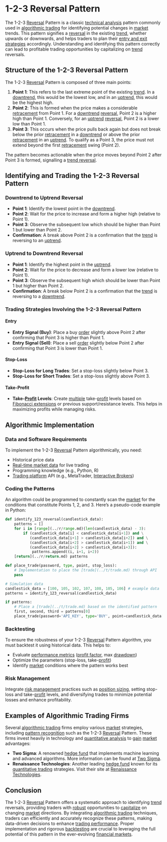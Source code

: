 # 1-2-3 Reversal Pattern

The 1-2-3 [Reversal](../r/reversal.md) Pattern is a classic [technical analysis](../t/technical_analysis.md) pattern commonly used in [algorithmic trading](../a/algorithmic_trading.md) for identifying potential changes in [market](../m/market.md) trends. This pattern signifies a [reversal](../r/reversal.md) in the existing [trend](../t/trend.md), whether upwards or downwards, and helps traders to plan their [entry and exit strategies](../e/entry_and_exit_strategies.md) accordingly. Understanding and identifying this pattern correctly can lead to profitable trading opportunities by capitalizing on [trend](../t/trend.md) reversals.

## Structure of the 1-2-3 Reversal Pattern

The 1-2-3 [Reversal](../r/reversal.md) Pattern is composed of three main points:

1. **Point 1**: This refers to the last extreme point of the existing [trend](../t/trend.md). In a [downtrend](../d/downtrend.md), this would be the lowest low, and in an [uptrend](../u/uptrend.md), this would be the highest high.
2. **Point 2**: This is formed when the price makes a considerable [retracement](../r/retracement.md) from Point 1. For a [downtrend](../d/downtrend.md) [reversal](../r/reversal.md), Point 2 is a higher high than Point 1. Conversely, for an [uptrend](../u/uptrend.md) [reversal](../r/reversal.md), Point 2 is a lower low than Point 1.
3. **Point 3**: This occurs when the price pulls back again but does not break below the prior [retracement](../r/retracement.md) in a [downtrend](../d/downtrend.md) or above the prior [retracement](../r/retracement.md) in an [uptrend](../u/uptrend.md). To qualify as a Point 3, the price must not extend beyond the first [retracement](../r/retracement.md) swing (Point 2).

The pattern becomes actionable when the price moves beyond Point 2 after Point 3 is formed, signalling a [trend reversal](../t/trend_reversal.md).

## Identifying and Trading the 1-2-3 Reversal Pattern

### Downtrend to Uptrend Reversal
- **Point 1**: Identify the lowest point in the [downtrend](../d/downtrend.md).
- **Point 2**: Wait for the price to increase and form a higher high (relative to Point 1).
- **Point 3**: Observe the subsequent low which should be higher than Point 1 but lower than Point 2.
- **Confirmation**: A break above Point 2 is a confirmation that the [trend](../t/trend.md) is reversing to an [uptrend](../u/uptrend.md).

### Uptrend to Downtrend Reversal
- **Point 1**: Identify the highest point in the [uptrend](../u/uptrend.md).
- **Point 2**: Wait for the price to decrease and form a lower low (relative to Point 1).
- **Point 3**: Observe the subsequent high which should be lower than Point 1 but higher than Point 2.
- **Confirmation**: A break below Point 2 is a confirmation that the [trend](../t/trend.md) is reversing to a [downtrend](../d/downtrend.md).

### Trading Strategies Involving the 1-2-3 Reversal Pattern
#### Entry
- **Entry Signal (Buy)**: Place a buy [order](../o/order.md) slightly above Point 2 after confirming that Point 3 is higher than Point 1.
- **Entry Signal (Sell)**: Place a sell [order](../o/order.md) slightly below Point 2 after confirming that Point 3 is lower than Point 1.

#### Stop-Loss
- **Stop-Loss for Long Trades**: Set a stop-loss slightly below Point 3.
- **Stop-Loss for Short Trades**: Set a stop-loss slightly above Point 3.

#### Take-Profit
- **Take-[Profit](../p/profit.md) Levels**: Create [multiple](../m/multiple.md) take-[profit](../p/profit.md) levels based on [Fibonacci extensions](../f/fibonacci_extensions.md) or previous support/resistance levels. This helps in maximizing profits while managing risks.

## Algorithmic Implementation
### Data and Software Requirements
To implement the 1-2-3 [Reversal](../r/reversal.md) Pattern algorithmically, you need:
- Historical price data
- [Real-time market data](../r/real-time_market_data.md) for live trading
- Programming knowledge (e.g., Python, R)
- [Trading platform](../t/trading_platform.md) API (e.g., MetaTrader, [Interactive Brokers](../i/interactive_brokers.md))

### Coding the Patterns
An algorithm could be programmed to constantly scan the [market](../m/market.md) for the conditions that constitute Points 1, 2, and 3. Here’s a pseudo-code example in Python:

```python
def identify_123_reversal(candlestick_data):
    patterns = []
    for i in [range](../r/range.md)(len(candlestick_data) - 3):
        if (candlestick_data[i] < candlestick_data[i+1]) and \
           (candlestick_data[i+1] > candlestick_data[i+2]) and \
           (candlestick_data[i+2] > candlestick_data[i+1]) and \
           (candlestick_data[i+2] > candlestick_data[i+3]):
            patterns.append((i, i+1, i+2))
    [return](../r/return.md) patterns

def place_trade(password, type, point, stop_loss):
    # Implementation to place the [trade](../t/trade.md) through API
    pass

# Simulation data
candlestick_data = [100, 105, 102, 107, 108, 105, 106] # example data
patterns = identify_123_reversal(candlestick_data)

if patterns:
    # Place a [trade](../t/trade.md) based on the identified pattern
    first, second, third = patterns[0]
    place_trade(password='API_KEY', type='BUY', point=candlestick_data[second], stop_loss=candlestick_data[third])
```

### Backtesting
To ensure the robustness of your 1-2-3 [Reversal](../r/reversal.md) Pattern algorithm, you must backtest it using historical data. This helps to:
- Evaluate [performance metrics](../p/performance_metrics.md) ([profit factor](../p/profit_factor.md), max [drawdown](../d/drawdown.md))
- Optimize the parameters (stop-loss, take-[profit](../p/profit.md))
- Identify [market](../m/market.md) conditions where the pattern works best

### Risk Management
Integrate [risk management](../r/risk_management.md) practices such as [position sizing](../p/position_sizing.md), setting stop-loss and take-[profit](../p/profit.md) levels, and diversifying trades to minimize potential losses and enhance profitability.

## Examples of Algorithmic Trading Firms
Several [algorithmic trading](../a/algorithmic_trading.md) firms employ various [market](../m/market.md) strategies, including [pattern recognition](../p/pattern_recognition.md) such as the 1-2-3 [Reversal](../r/reversal.md) Pattern. These firms invest heavily in technology and [quantitative analysis](../q/quantitative_analysis.md) to [gain](../g/gain.md) [market](../m/market.md) advantages:

- **Two Sigma**: A renowned [hedge fund](../h/hedge_fund.md) that implements machine learning and advanced algorithms. More information can be found at [Two Sigma](https://www.twosigma.com).
- **Renaissance Technologies**: Another leading [hedge fund](../h/hedge_fund.md) known for its [quantitative trading](../q/quantitative_trading.md) strategies. Visit their site at [Renaissance Technologies](https://www.rentec.com).

## Conclusion
The 1-2-3 [Reversal](../r/reversal.md) Pattern offers a systematic approach to identifying [trend](../t/trend.md) reversals, providing traders with [robust](../r/robust.md) opportunities to [capitalize](../c/capitalize.md) on changing [market](../m/market.md) directions. By integrating [algorithmic trading](../a/algorithmic_trading.md) techniques, traders can efficiently and accurately recognize these patterns, making data-driven decisions to enhance [trading performance](../t/trading_performance.md). Proper implementation and rigorous [backtesting](../b/backtesting.md) are crucial to leveraging the full potential of this pattern in the ever-evolving [financial markets](../f/financial_market.md).